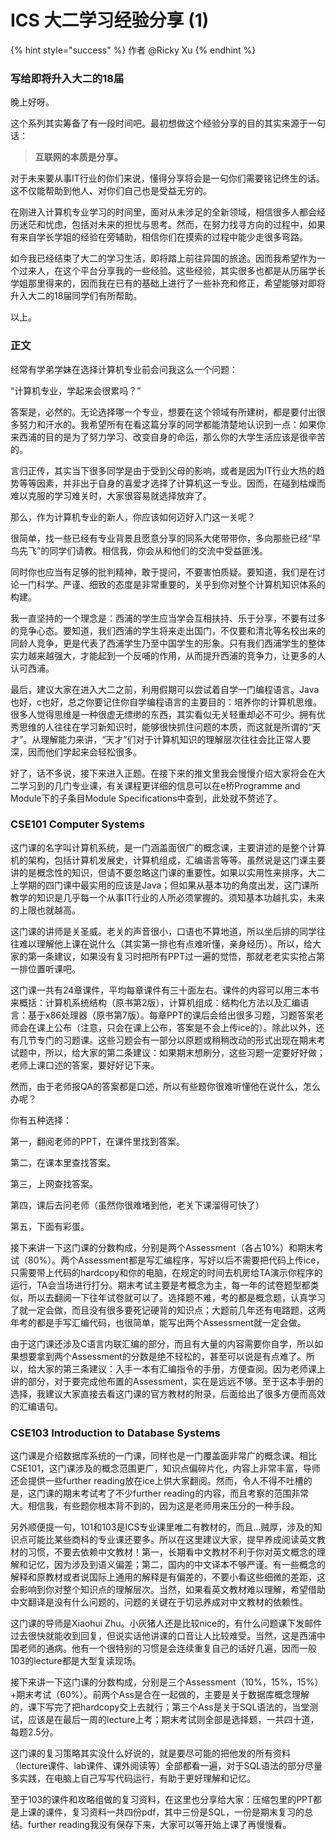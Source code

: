 # ICS 大二学习经验分享 (1)

{% hint style="success" %}
作者 @Ricky Xu
{% endhint %}

### **写给即将升入大二的18届**

晚上好呀。

这个系列其实筹备了有一段时间吧。最初想做这个经验分享的目的其实来源于一句话：

> **互联网的本质是分享。**

对于未来要从事IT行业的你们来说，懂得分享将会是一句你们需要铭记终生的话。这不仅能帮助到他人、对你们自己也是受益无穷的。

在刚进入计算机专业学习的时间里，面对从未涉足的全新领域，相信很多人都会经历迷茫和忧虑，包括对未来的担忧与思考。然而，在努力找寻方向的过程中，如果有来自学长学姐的经验在旁辅助，相信你们在摸索的过程中能少走很多弯路。

如今我已经结束了大二的学习生活，即将踏上前往异国的旅途。因而我希望作为一个过来人，在这个平台分享我的一些经验。这些经验，其实很多也都是从历届学长学姐那里得来的，因而我在已有的基础上进行了一些补充和修正，希望能够对即将升入大二的18届同学们有所帮助。

以上。

### **正文**

经常有学弟学妹在选择计算机专业前会问我这么一个问题：

“计算机专业，学起来会很累吗？”

答案是，必然的。无论选择哪一个专业，想要在这个领域有所建树，都是要付出很多努力和汗水的。我希望所有在看这篇分享的同学都能清楚地认识到一点：如果你来西浦的目的是为了努力学习、改变自身的命运，那么你的大学生活应该是很辛苦的。

言归正传，其实当下很多同学是由于受到父母的影响，或者是因为IT行业大热的趋势等等因素，并非出于自身的喜爱才选择了计算机这一专业。因而，在碰到枯燥而难以克服的学习难关时，大家很容易就选择放弃了。

那么，作为计算机专业的新人，你应该如何迈好入门这一关呢？

很简单，找一些已经有专业背景且愿意分享的同系大佬带带你，多向那些已经“早鸟先飞”的同学们请教。相信我，你会从和他们的交流中受益匪浅。

同时你也应当有足够的批判精神，敢于提问，不要害怕质疑。要知道，我们是在讨论一门科学。严谨、细致的态度是非常重要的，关乎到你对整个计算机知识体系的构建。

我一直坚持的一个理念是：西浦的学生应当学会互相扶持、乐于分享，不要有过多的竞争心态。要知道，我们西浦的学生将来走出国门，不仅要和清北等名校出来的同龄人竞争，更是代表了西浦学生乃至中国学生的形象。只有我们西浦学生的整体实力越来越强大，才能起到一个反哺的作用，从而提升西浦的竞争力，让更多的人认可西浦。

最后，建议大家在进入大二之前，利用假期可以尝试着自学一门编程语言。Java也好，c也好，总之你要记住你自学编程语言的主要目的：培养你的计算机思维。很多人觉得思维是一种很虚无缥缈的东西，其实看似无关轻重却必不可少。拥有优秀思维的人往往在学习新知识时，能够很快抓住问题的本质，而这就是所谓的“天才”。从理解能力来讲，“天才”们对于计算机知识的理解层次往往会比正常人要深，因而他们学起来会轻松很多。

好了，话不多说，接下来进入正题。在接下来的推文里我会慢慢介绍大家将会在大二学习到的几门专业课，有关课程更详细的信息可以在e桥Programme and Module下的子条目Module Specifications中查到，此处就不赘述了。

### **CSE101 Computer Systems**

这门课的名字叫计算机系统，是一门涵盖面很广的概念课，主要讲述的是整个计算机的架构，包括计算机发展史，计算机组成，汇编语言等等。虽然说是这门课主要讲的是概念性的知识，但请不要忽略这门课的重要性。如果以实用性来排序，大二上学期的四门课中最实用的应该是Java；但如果从基本功的角度出发，这门课所教学的知识是几乎每一个从事IT行业的人所必须掌握的。须知基本功越扎实，未来的上限也就越高。

这门课的讲师是关圣威。老关的声音很小，口语也不算地道，所以坐后排的同学往往难以理解他上课在说什么（其实第一排也有点难听懂，亲身经历）。所以，给大家的第一条建议，如果没有复习时把所有PPT过一遍的觉悟，那就老老实实抢占第一排位置听课吧。

这门课一共有24章课件，平均每章课件有三十面左右。课件的内容可以用三本书来概括：计算机系统结构（原书第2版），计算机组成：结构化方法以及汇编语言：基于x86处理器（原书第7版）。每章PPT的课后会给出很多习题，习题答案老师会在课上公布（注意，只会在课上公布，答案是不会上传ice的）。除此以外，还有几节专门的习题课。这些习题会有一部分以原题或稍稍改动的形式出现在期末考试题中，所以，给大家的第二条建议：如果期末想刷分，这些习题一定要好好做；老师上课口述的答案，要好好记下来。

然而，由于老师报QA的答案都是口述，所以有些题你很难听懂他在说什么，怎么办呢？

你有五种选择：

第一，翻阅老师的PPT，在课件里找到答案。

第二，在课本里查找答案。

第三，上网查找答案。

第四，课后去问老师（虽然你很难堵到他，老关下课溜得可快了）

第五，下面有彩蛋。

接下来讲一下这门课的分数构成，分别是两个Assessment（各占10%）和期末考试（80%）。两个Assessment都是写汇编程序，写好以后不需要把代码上传ice，只需要带上代码的hardcopy和你的电脑，在规定的时间去机房给TA演示你程序的运行，TA会当场进行打分。期末考试主要是考概念为主，每一年的试卷题型都类似，所以去翻阅一下往年试卷就可以了。选择题不难，考的都是概念题，认真学习了就一定会做，而且没有很多要死记硬背的知识点；大题前几年还有电路题，这两年考的都是手写汇编代码，也很简单，能写出两个Assessment就一定会做。

由于这门课还涉及C语言内联汇编的部分，而且有大量的内容需要你自学，所以如果想要拿到两个Assessment的分数是绝不轻松的，甚至可以说是有点难了。所以，给大家的第三条建议：入手一本有汇编指令的手册，方便查阅。因为老师课上讲的部分，对于要完成他布置的Assessment，实在是远远不够。至于这本手册的选择，我建议大家直接去看这门课的官方教材的附录，后面给出了很多方便而高效的汇编语句。

### **CSE103 Introduction to Database Systems**

这门课是介绍数据库系统的一门课，同样也是一门覆盖面非常广的概念课。相比CSE101，这门课涉及的概念范围更广，知识点偏碎片化，内容上非常丰富，导师还会提供一些further reading放在ice上供大家翻阅。然而，令人不得不吐槽的是，这门课的期末考试考了不少further reading的内容，而且考察的范围非常大。相信我，有些题你根本背不到的，因为这是老师用来压分的一种手段。

另外顺便提一句，101和103是ICS专业课里唯二有教材的，而且…贼厚，涉及的知识点可能比某些商科的专业课还要多。所以在这里建议大家，提早养成阅读英文教材的习惯，不要去依赖中文教材！第一，长期看中文教材不利于你对英文概念的理解和记忆，因为涉及到语义偏差；第二，国内的中文译本不够严谨。有一些概念的解释和原教材或者说国际上通用的解释是有偏差的，不要小看这些细微的差距，这会影响到你对整个知识点的理解层次。当然，如果看英文教材难以理解，希望借助中文翻译是没有什么问题的，问题的关键在于切忌养成对中文教材的依赖性。

这门课的导师是Xiaohui Zhu。小灰猪人还是比较nice的，有什么问题课下发邮件过去很快就能收到回复，但说实话他讲课的口音让人比较难受。当然，这是西浦中国老师的通病。他有一个很特别的习惯是会连续重复自己的话好几遍，因而一般103的lecture都是大型复读现场。

接下来讲一下这门课的分数构成，分别是三个Assessment（10%，15%，15%）+期末考试（60%）。前两个Ass是合在一起做的，主要是关于数据库概念理解的，课下写完了把hardcopy交上去就行；第三个Ass是关于SQL语法的，当堂测试，应该是在最后一周的lecture上考；期末考试则全部是选择题，一共四十道，每题2.5分。

这门课的复习策略其实没什么好说的，就是要尽可能的把他发的所有资料（lecture课件、lab课件、课外阅读等）全部都看一遍，对于SQL语法的部分尽量多实践，在电脑上自己写写代码运行，有助于更好理解和记忆。

至于103的课件和攻略组做的复习资料，在这里也分享给大家：压缩包里的PPT都是上课的课件，复习资料一共四份pdf，其中三份是SQL，一份是期末复习的总结。further reading我没有保存下来，大家可以等开始上课了再慢慢看。
